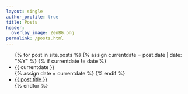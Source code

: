 ```yaml
---
layout: single
author_profile: true
title: Posts
header:
  overlay_image: ZenBG.png
permalink: /posts.html
---
```


<ul>
  {% for post in site.posts %}
  {% assign currentdate = post.date | date: "%Y" %}
  {% if currentdate != date %}
    <li id="y{{currentdate}}">{{ currentdate }}</li>
    {% assign date = currentdate %} 
  {% endif %}
    <li><a href="{{ post.url }}">{{ post.title }}</a></li>
{% endfor %}
</ul>

